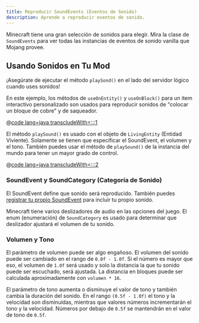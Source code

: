 ```yaml
---
title: Reproducir SoundEvents (Eventos de Sonido)
description: Aprende a reproducir eventos de sonido.
---
```


Minecraft tiene una gran selección de sonidos para elegir. Mira la clase de `SoundEvents` para ver todas las instancias de eventos de sonido vanilla que Mojang provee.

## Usando Sonidos en Tu Mod

¡Asegúrate de ejecutar el método `playSond()` en el lado del servidor lógico cuando uses sonidos!

En este ejemplo, los métodos de `useOnEntity()` y `useOnBlock()` para un item interactivo personalizado son usados para reproducir sonidos de "colocar un bloque de cobre" y de saqueador.

@[code lang=java transcludeWith=:::1](@/reference/1.21.1/src/main/java/com/example/docs/item/CustomSoundItem.java)

El método `playSound()` es usado con el objeto de `LivingEntity` (Entidad Viviente). Solamente se tienen que especificar el SoundEvent, el volumen y el tono. También puedes usar el método de `playSound()` de la instancia del mundo para tener un mayor grado de control.

@[code lang=java transcludeWith=:::2](@/reference/1.21.1/src/main/java/com/example/docs/item/CustomSoundItem.java)

### SoundEvent y SoundCategory (Categoría de Sonido)

El SoundEvent define que sonido será reproducido. También puedes [registrar tu propio SoundEvent](./custom) para incluir tu propio sonido.

Minecraft tiene varios deslizadores de audio en las opciones del juego. El enum (enumeración) de `SoundCategory` es usado para determinar que deslizador ajustará el volumen de tu sonido.

### Volumen y Tono

El parámetro de volumen puede ser algo engañoso. El volumen del sonido puede ser cambiado en el rango de `0.0f - 1.0f`. Si el número es mayor que eso, el volumen de `1.0f` será usado y solo la distancia la que tu sonido puede ser escuchado, será ajustada. La distancia en bloques puede ser calculada aproximadamente con `volumen * 16`.

El parámetro de tono aumenta o disminuye el valor de tono y también cambia la duración del sonido. En el rango `(0.5f - 1.0f)` el tono y la velocidad son disminuídas, mientras que valores números incrementarán el tono y la velocidad. Números por debajo de `0.5f` se mantendrán en el valor de tono de `0.5f`.
